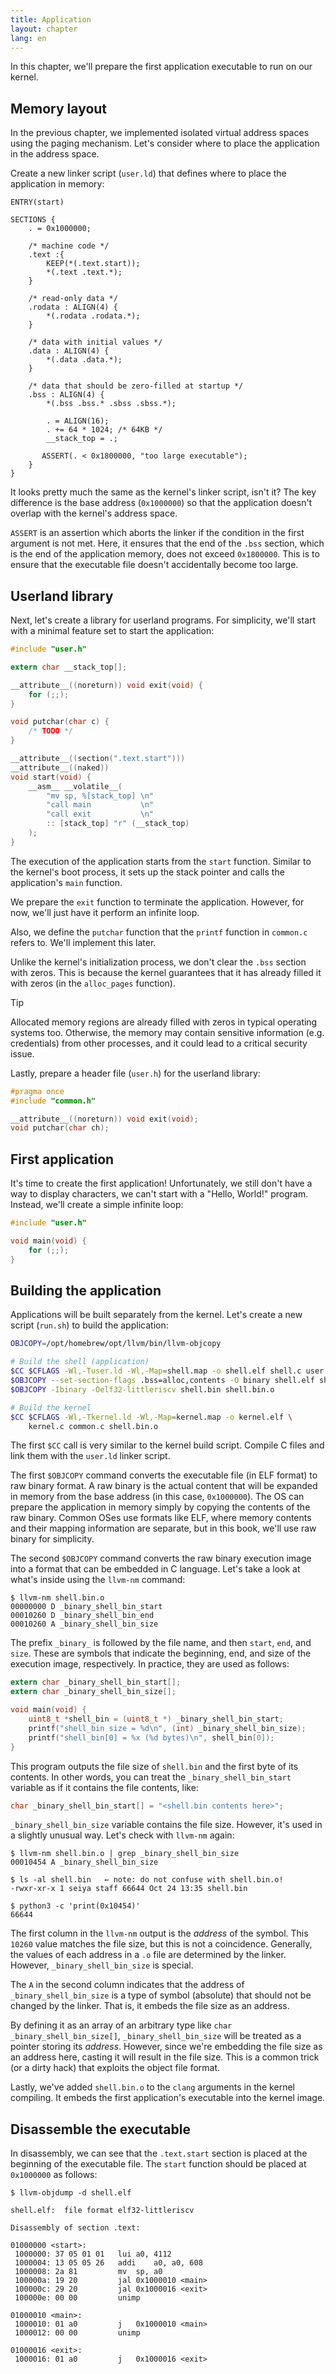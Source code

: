 ```yaml
---
title: Application
layout: chapter
lang: en
---
```


In this chapter, we'll prepare the first application executable to run on our kernel.

## Memory layout

In the previous chapter, we implemented isolated virtual address spaces using the paging mechanism. Let's  consider where to place the application in the address space.

Create a new linker script (`user.ld`) that defines where to place the application in memory:

```plain:user.ld
ENTRY(start)

SECTIONS {
    . = 0x1000000;

    /* machine code */
    .text :{
        KEEP(*(.text.start));
        *(.text .text.*);
    }

    /* read-only data */
    .rodata : ALIGN(4) {
        *(.rodata .rodata.*);
    }

    /* data with initial values */
    .data : ALIGN(4) {
        *(.data .data.*);
    }

    /* data that should be zero-filled at startup */
    .bss : ALIGN(4) {
        *(.bss .bss.* .sbss .sbss.*);

        . = ALIGN(16);
        . += 64 * 1024; /* 64KB */
        __stack_top = .;

       ASSERT(. < 0x1800000, "too large executable");
    }
}
```

It looks pretty much the same as the kernel's linker script, isn't it?  The key difference is the base address (`0x1000000`) so that the application doesn't overlap with the kernel's address space.

`ASSERT` is an assertion which aborts the linker if the condition in the first argument is not met. Here, it ensures that the end of the `.bss` section, which is the end of the application memory, does not exceed `0x1800000`. This is to ensure that the executable file doesn't accidentally become too large.

## Userland library

Next, let's create a library for userland programs. For simplicity, we'll start with a minimal feature set to start the application:

```c:user.c
#include "user.h"

extern char __stack_top[];

__attribute__((noreturn)) void exit(void) {
    for (;;);
}

void putchar(char c) {
    /* TODO */
}

__attribute__((section(".text.start")))
__attribute__((naked))
void start(void) {
    __asm__ __volatile__(
        "mv sp, %[stack_top] \n"
        "call main           \n"
        "call exit           \n"
        :: [stack_top] "r" (__stack_top)
    );
}
```

The execution of the application starts from the `start` function. Similar to the kernel's boot process, it sets up the stack pointer and calls the application's `main` function.

We prepare the `exit` function to terminate the application. However, for now, we'll just have it perform an infinite loop.

Also, we define the `putchar` function that the `printf` function in `common.c` refers to. We'll implement this later.

Unlike the kernel's initialization process, we don't clear the `.bss` section with zeros. This is because the kernel guarantees that it has already filled it with zeros (in the `alloc_pages` function).

> [!TIP]
>
> Allocated memory regions are already filled with zeros in typical operating systems too. Otherwise, the memory may contain sensitive information (e.g. credentials) from other processes, and it could lead to a critical security issue.

Lastly, prepare a header file (`user.h`) for the userland library:

```c:user.h
#pragma once
#include "common.h"

__attribute__((noreturn)) void exit(void);
void putchar(char ch);
```

## First application

It's time to create the first application! Unfortunately, we still don't have a way to display characters, we can't start with a "Hello, World!" program. Instead, we'll create a simple infinite loop:

```c:shell.c
#include "user.h"

void main(void) {
    for (;;);
}
```

## Building the application

Applications will be built separately from the kernel. Let's create a new script (`run.sh`) to build the application:

```bash:run.sh {1,3-6,10}
OBJCOPY=/opt/homebrew/opt/llvm/bin/llvm-objcopy

# Build the shell (application)
$CC $CFLAGS -Wl,-Tuser.ld -Wl,-Map=shell.map -o shell.elf shell.c user.c common.c
$OBJCOPY --set-section-flags .bss=alloc,contents -O binary shell.elf shell.bin
$OBJCOPY -Ibinary -Oelf32-littleriscv shell.bin shell.bin.o

# Build the kernel
$CC $CFLAGS -Wl,-Tkernel.ld -Wl,-Map=kernel.map -o kernel.elf \
    kernel.c common.c shell.bin.o
```

The first `$CC` call is very similar to the kernel build script. Compile C files and link them with the `user.ld` linker script.

The first `$OBJCOPY` command converts the executable file (in ELF format) to raw binary format. A raw binary is the actual content that will be expanded in memory from the base address (in this case, `0x1000000`). The OS can prepare the application in memory simply by copying the contents of the raw binary. Common OSes use formats like ELF, where memory contents and their mapping information are separate, but in this book, we'll use raw binary for simplicity.

The second `$OBJCOPY` command converts the raw binary execution image into a format that can be embedded in C language. Let's take a look at what's inside using the `llvm-nm` command:

```plain
$ llvm-nm shell.bin.o
00000000 D _binary_shell_bin_start
00010260 D _binary_shell_bin_end
00010260 A _binary_shell_bin_size
```

The prefix `_binary_` is followed by the file name, and then `start`, `end`, and `size`. These are symbols that indicate the beginning, end, and size of the execution image, respectively. In practice, they are used as follows:

```c
extern char _binary_shell_bin_start[];
extern char _binary_shell_bin_size[];

void main(void) {
    uint8_t *shell_bin = (uint8_t *) _binary_shell_bin_start;
    printf("shell_bin size = %d\n", (int) _binary_shell_bin_size);
    printf("shell_bin[0] = %x (%d bytes)\n", shell_bin[0]);
}
```

This program outputs the file size of `shell.bin` and the first byte of its contents. In other words, you can treat the `_binary_shell_bin_start` variable as if it contains the file contents, like:

```c
char _binary_shell_bin_start[] = "<shell.bin contents here>";
```

`_binary_shell_bin_size` variable contains the file size. However, it's used in a slightly unusual way. Let's check with `llvm-nm` again:

```plain
$ llvm-nm shell.bin.o | grep _binary_shell_bin_size
00010454 A _binary_shell_bin_size

$ ls -al shell.bin   ← note: do not confuse with shell.bin.o!
-rwxr-xr-x 1 seiya staff 66644 Oct 24 13:35 shell.bin

$ python3 -c 'print(0x10454)'
66644
```

The first column in the `llvm-nm` output is the *address* of the symbol. This `10260` value matches the file size, but this is not a coincidence. Generally, the values of each address in a `.o` file are determined by the linker. However, `_binary_shell_bin_size` is special.

The `A` in the second column indicates that the address of `_binary_shell_bin_size` is a type of symbol (absolute) that should not be changed by the linker. That is, it embeds the file size as an address.

By defining it as an array of an arbitrary type like `char _binary_shell_bin_size[]`, `_binary_shell_bin_size` will be treated as a pointer storing its *address*. However, since we're embedding the file size as an address here, casting it will result in the file size. This is a common trick (or a dirty hack) that exploits the object file format.

Lastly, we've added `shell.bin.o` to the `clang` arguments in the kernel compiling. It embeds the first application's executable into the kernel image.

## Disassemble the executable

In disassembly, we can see that the `.text.start` section is placed at the beginning of the executable file. The `start` function should be placed at `0x1000000` as follows:

```plain
$ llvm-objdump -d shell.elf

shell.elf:	file format elf32-littleriscv

Disassembly of section .text:

01000000 <start>:
 1000000: 37 05 01 01  	lui	a0, 4112
 1000004: 13 05 05 26  	addi	a0, a0, 608
 1000008: 2a 81        	mv	sp, a0
 100000a: 19 20        	jal	0x1000010 <main>
 100000c: 29 20        	jal	0x1000016 <exit>
 100000e: 00 00        	unimp

01000010 <main>:
 1000010: 01 a0        	j	0x1000010 <main>
 1000012: 00 00        	unimp

01000016 <exit>:
 1000016: 01 a0        	j	0x1000016 <exit>
```

